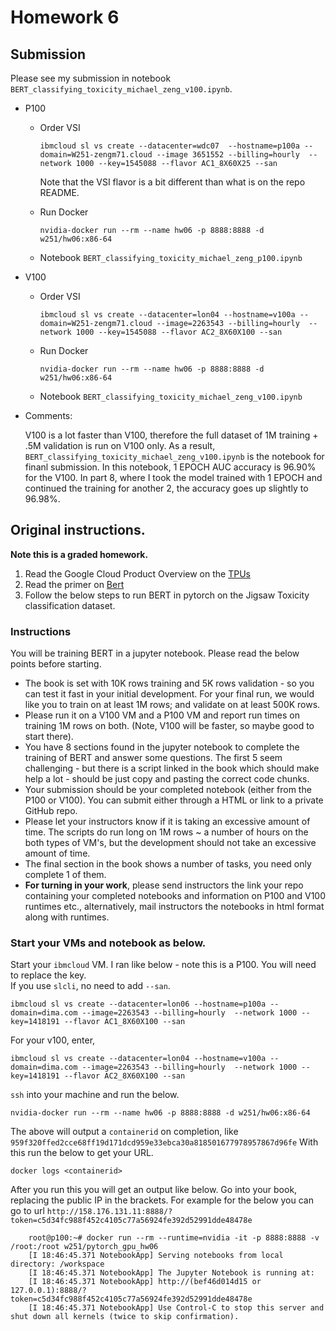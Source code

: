 # Homework 6

## Submission

Please see my submission in notebook `BERT_classifying_toxicity_michael_zeng_v100.ipynb`. 

* P100
	- Order VSI
	
		`ibmcloud sl vs create --datacenter=wdc07  --hostname=p100a --domain=W251-zengm71.cloud --image 3651552 --billing=hourly  --network 1000 --key=1545088 --flavor AC1_8X60X25 --san`
	
		Note that the VSI flavor is a bit different than what is on the repo README.

	- Run Docker 

		`nvidia-docker run --rm --name hw06 -p 8888:8888 -d w251/hw06:x86-64`

	- Notebook
		`BERT_classifying_toxicity_michael_zeng_p100.ipynb`

* V100
	- Order VSI

		`ibmcloud sl vs create --datacenter=lon04 --hostname=v100a --domain=W251-zengm71.cloud --image=2263543 --billing=hourly  --network 1000 --key=1545088 --flavor AC2_8X60X100 --san`

	- Run Docker 

		`nvidia-docker run --rm --name hw06 -p 8888:8888 -d w251/hw06:x86-64`

	- Notebook
		`BERT_classifying_toxicity_michael_zeng_v100.ipynb`

* Comments:

	V100 is a lot faster than V100, therefore the full dataset of 1M training + .5M validation is run on V100 only. As a result, `BERT_classifying_toxicity_michael_zeng_v100.ipynb` is the notebook for finanl submission. In this notebook, 1 EPOCH AUC accuracy is 96.90% for the V100. In part 8, where I took the model trained with 1 EPOCH and continued the training for another 2, the accuracy goes up slightly to 96.98%. 
	
## Original instructions. 

**Note this is a graded homework.**
1. Read the Google Cloud Product Overview on the [TPUs](https://cloud.google.com/tpu/)  
2. Read the primer on [Bert](https://github.com/google-research/bert)  
3. Follow the below steps to run BERT in pytorch on the Jigsaw Toxicity classification dataset.  
  
### Instructions 
You will be training BERT in a jupyter notebook. Please read the below points before starting.    
* The book is set with 10K rows training and 5K rows validation - so you can test it fast in your initial development. For your final run, we would like you to train on at least 1M rows; and validate on at least 500K rows.  
* Please run it on a V100 VM and a P100 VM and report run times on training 1M rows on both. (Note, V100 will be faster, so maybe good to start there).   
* You have 8 sections found in the jupyter notebook to complete the training of BERT and answer some questions. The first 5 seem challenging - but there is a script linked in the book which should make help a lot - should be just copy and pasting the correct code chunks.   
* Your submission should be your completed notebook (either from the P100 or V100). You can submit either through a HTML or link to a private GitHub repo.   
* Please let your instructors know if it is taking an excessive amount of time. The scripts do run long on 1M rows ~ a number of hours on the both types of VM's, but the development should not take an excessive amount of time.  
* The final section in the book shows a number of tasks, you need only complete 1 of them.   
* **For turning in your work**, please send instructors the link your repo containing your completed notebooks and information on P100 and V100 runtimes etc., alternatively, mail instructors the notebooks in html format along with runtimes. 
  
  
### Start your VMs and notebook as below.  
    
Start your `ibmcloud` VM. I ran like below - note this is a P100. You will need to replace the key.   
If you use `slcli`, no need to add `--san`.  
```
ibmcloud sl vs create --datacenter=lon06 --hostname=p100a --domain=dima.com --image=2263543 --billing=hourly  --network 1000 --key=1418191 --flavor AC1_8X60X100 --san
```

For your v100, enter,
```
ibmcloud sl vs create --datacenter=lon04 --hostname=v100a --domain=dima.com --image=2263543 --billing=hourly  --network 1000 --key=1418191 --flavor AC2_8X60X100 --san
```

`ssh` into your machine and run the below. 
```
nvidia-docker run --rm --name hw06 -p 8888:8888 -d w251/hw06:x86-64
```
   
The above will output a `containerid` on completion, like `959f320ffed2cce68ff19d171dcd959e33ebca30a818501677978957867d96fe`
With this run the below to get your URL. 
```
docker logs <containerid>
```
  
After you run this you will get an output like below. Go into your book, replacing the public IP in the brackets. For example for the below you can go to url   `http://158.176.131.11:8888/?token=c5d34fc988f452c4105c77a56924fe392d52991dde48478e`
```
	root@p100:~# docker run --rm --runtime=nvidia -it -p 8888:8888 -v /root:/root w251/pytorch_gpu_hw06
	[I 18:46:45.371 NotebookApp] Serving notebooks from local directory: /workspace
	[I 18:46:45.371 NotebookApp] The Jupyter Notebook is running at:
	[I 18:46:45.371 NotebookApp] http://(bef46d014d15 or 127.0.0.1):8888/?token=c5d34fc988f452c4105c77a56924fe392d52991dde48478e
	[I 18:46:45.371 NotebookApp] Use Control-C to stop this server and shut down all kernels (twice to skip confirmation).

```
